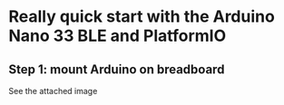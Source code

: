 # Really quick start with the Arduino Nano 33 BLE and PlatformIO

## Step 1: mount Arduino on breadboard

See the attached image
